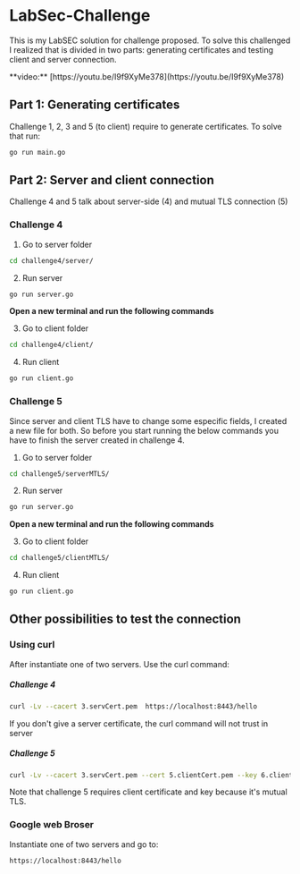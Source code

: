 # LabSec-Challenge


This is my LabSEC solution for challenge proposed. 
To solve this challenged I realized that is divided in two parts: generating certificates and testing client and server connection.
<p> **video:** [https://youtu.be/I9f9XyMe378](https://youtu.be/I9f9XyMe378) </P>

## Part 1: Generating certificates
Challenge 1, 2, 3 and 5 (to client) require to generate certificates. To solve that run:


```bash
go run main.go 
```

## Part 2: Server and client connection
Challenge 4 and 5 talk about server-side (4) and mutual TLS connection (5) 

### Challenge 4

1. Go to server folder

```bash
cd challenge4/server/
```
2. Run server

```bash
go run server.go
```
**Open a new terminal and run the following commands**


3. Go to client folder

```bash
cd challenge4/client/
```

4. Run client

```bash
go run client.go
```

### Challenge 5
Since server and client TLS have to change some especific fields, I created a new file for both.
So before you start running the below commands you have to finish the server created in challenge 4.

1. Go to server folder
```bash
cd challenge5/serverMTLS/
```

2. Run server

```bash
go run server.go
```

**Open a new terminal and run the following commands**

3. Go to client folder

```bash
cd challenge5/clientMTLS/
```

4. Run client

```bash
go run client.go
```

## Other possibilities to test the connection

### Using curl
After instantiate one of two servers. Use the curl command:

##### Challenge 4

```bash
curl -Lv --cacert 3.servCert.pem  https://localhost:8443/hello
```
If you don't give a server certificate, the curl command will not trust in server

##### Challenge 5

```bash 
curl -Lv --cacert 3.servCert.pem --cert 5.clientCert.pem --key 6.clientKey.pem  https://localhost:8443/hello
```

<p>Note that challenge 5 requires client certificate and key because it's mutual TLS.</p>

### Google web Broser
Instantiate one of two servers and go to:

```bash
https://localhost:8443/hello
```
